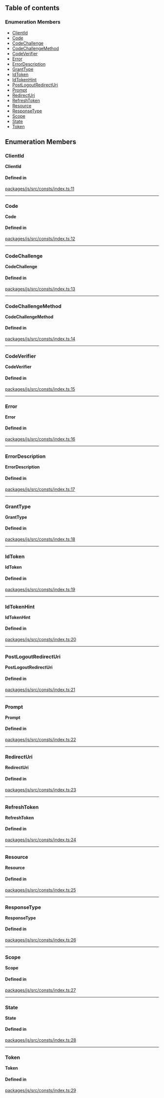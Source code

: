 ## Table of contents

### Enumeration Members

- [ClientId](QueryKey.md#clientid)
- [Code](QueryKey.md#code)
- [CodeChallenge](QueryKey.md#codechallenge)
- [CodeChallengeMethod](QueryKey.md#codechallengemethod)
- [CodeVerifier](QueryKey.md#codeverifier)
- [Error](QueryKey.md#error)
- [ErrorDescription](QueryKey.md#errordescription)
- [GrantType](QueryKey.md#granttype)
- [IdToken](QueryKey.md#idtoken)
- [IdTokenHint](QueryKey.md#idtokenhint)
- [PostLogoutRedirectUri](QueryKey.md#postlogoutredirecturi)
- [Prompt](QueryKey.md#prompt)
- [RedirectUri](QueryKey.md#redirecturi)
- [RefreshToken](QueryKey.md#refreshtoken)
- [Resource](QueryKey.md#resource)
- [ResponseType](QueryKey.md#responsetype)
- [Scope](QueryKey.md#scope)
- [State](QueryKey.md#state)
- [Token](QueryKey.md#token)

## Enumeration Members

### ClientId

**ClientId**

#### Defined in

[packages/js/src/consts/index.ts:11](https://github.com/logto-io/js/blob/5254dee/packages/js/src/consts/index.ts#L11)

---

### Code

**Code**

#### Defined in

[packages/js/src/consts/index.ts:12](https://github.com/logto-io/js/blob/5254dee/packages/js/src/consts/index.ts#L12)

---

### CodeChallenge

**CodeChallenge**

#### Defined in

[packages/js/src/consts/index.ts:13](https://github.com/logto-io/js/blob/5254dee/packages/js/src/consts/index.ts#L13)

---

### CodeChallengeMethod

**CodeChallengeMethod**

#### Defined in

[packages/js/src/consts/index.ts:14](https://github.com/logto-io/js/blob/5254dee/packages/js/src/consts/index.ts#L14)

---

### CodeVerifier

**CodeVerifier**

#### Defined in

[packages/js/src/consts/index.ts:15](https://github.com/logto-io/js/blob/5254dee/packages/js/src/consts/index.ts#L15)

---

### Error

**Error**

#### Defined in

[packages/js/src/consts/index.ts:16](https://github.com/logto-io/js/blob/5254dee/packages/js/src/consts/index.ts#L16)

---

### ErrorDescription

**ErrorDescription**

#### Defined in

[packages/js/src/consts/index.ts:17](https://github.com/logto-io/js/blob/5254dee/packages/js/src/consts/index.ts#L17)

---

### GrantType

**GrantType**

#### Defined in

[packages/js/src/consts/index.ts:18](https://github.com/logto-io/js/blob/5254dee/packages/js/src/consts/index.ts#L18)

---

### IdToken

**IdToken**

#### Defined in

[packages/js/src/consts/index.ts:19](https://github.com/logto-io/js/blob/5254dee/packages/js/src/consts/index.ts#L19)

---

### IdTokenHint

**IdTokenHint**

#### Defined in

[packages/js/src/consts/index.ts:20](https://github.com/logto-io/js/blob/5254dee/packages/js/src/consts/index.ts#L20)

---

### PostLogoutRedirectUri

**PostLogoutRedirectUri**

#### Defined in

[packages/js/src/consts/index.ts:21](https://github.com/logto-io/js/blob/5254dee/packages/js/src/consts/index.ts#L21)

---

### Prompt

**Prompt**

#### Defined in

[packages/js/src/consts/index.ts:22](https://github.com/logto-io/js/blob/5254dee/packages/js/src/consts/index.ts#L22)

---

### RedirectUri

**RedirectUri**

#### Defined in

[packages/js/src/consts/index.ts:23](https://github.com/logto-io/js/blob/5254dee/packages/js/src/consts/index.ts#L23)

---

### RefreshToken

**RefreshToken**

#### Defined in

[packages/js/src/consts/index.ts:24](https://github.com/logto-io/js/blob/5254dee/packages/js/src/consts/index.ts#L24)

---

### Resource

**Resource**

#### Defined in

[packages/js/src/consts/index.ts:25](https://github.com/logto-io/js/blob/5254dee/packages/js/src/consts/index.ts#L25)

---

### ResponseType

**ResponseType**

#### Defined in

[packages/js/src/consts/index.ts:26](https://github.com/logto-io/js/blob/5254dee/packages/js/src/consts/index.ts#L26)

---

### Scope

**Scope**

#### Defined in

[packages/js/src/consts/index.ts:27](https://github.com/logto-io/js/blob/5254dee/packages/js/src/consts/index.ts#L27)

---

### State

**State**

#### Defined in

[packages/js/src/consts/index.ts:28](https://github.com/logto-io/js/blob/5254dee/packages/js/src/consts/index.ts#L28)

---

### Token

**Token**

#### Defined in

[packages/js/src/consts/index.ts:29](https://github.com/logto-io/js/blob/5254dee/packages/js/src/consts/index.ts#L29)
